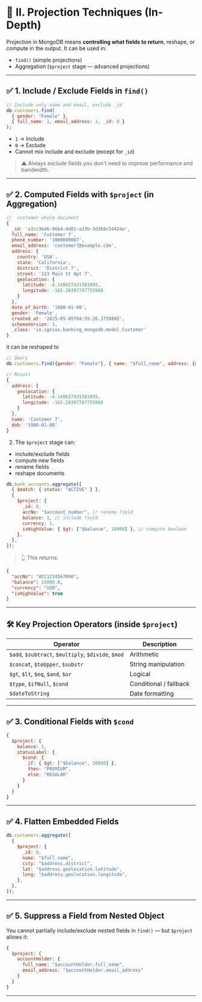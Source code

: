 # 🔹 II. Projection Techniques (In-Depth)

Projection in MongoDB means **controlling what fields to return**, reshape, or compute in the output. It can be used in:

- `find()` (simple projections)
- Aggregation (`$project` stage — advanced projections)

---

## ✅ 1. **Include / Exclude Fields** in `find()`

```js
// Include only name and email, exclude _id
db.customers.find(
  { gender: "Female" },
  { full_name: 1, email_address: 1, _id: 0 }
);
```

- `1` → Include
- `0` → Exclude
- Cannot mix include and exclude (except for `_id`)

> ⚠️ Always _exclude_ fields you don't need to improve performance and bandwidth.

---

## ✅ 2. **Computed Fields with `$project` (in Aggregation)**

```js
//  customer whole document
{
  _id: 'a3cc36d6-96b4-4d01-a33b-3d3b8c54424a',
  full_name: 'Customer 7',
  phone_number: '1000000007',
  email_address: 'customer7@example.com',
  address: {
    country: 'USA',
    state: 'California',
    district: 'District 7',
    street: '123 Main St Apt 7',
    geolocation: {
      latitude: -4.148627431581005,
      longitude: -165.28397707755968
    }
  },
  date_of_birth: '1980-01-08',
  gender: 'Female',
  created_at: '2025-05-05T04:55:26.375989Z',
  schemaVersion: 1,
  _class: 'io.ignius.banking_mongodb.model.Customer'
}

```

it can be reshaped to

```js
// Query
db.customers.find({gender: "Female"}, { name: "$full_name", address: {geolocation:1}, dob:"$date_of_birth", _id:0}).limit(1);

// Result
{
  address: {
    geolocation: {
      latitude: -4.148627431581005,
      longitude: -165.28397707755968
    }
  },
  name: 'Customer 7',
  dob: '1980-01-08'
}
```

2. The `$project` stage can:

- include/exclude fields
- compute new fields
- rename fields
- reshape documents

```js
db.bank_accounts.aggregate([
  { $match: { status: "ACTIVE" } },
  {
    $project: {
      _id: 0,
      accNo: "$account_number", // rename field
      balance: 1, // include field
      currency: 1,
      isHighValue: { $gt: ["$balance", 10000] }, // compute boolean
    },
  },
]);
```

> 👆 This returns:

```json
{
  "accNo": "ACC1234567890",
  "balance": 15000.0,
  "currency": "USD",
  "isHighValue": true
}
```

---

## 🛠 Key Projection Operators (inside `$project`)

| Operator                                            | Description            |
| --------------------------------------------------- | ---------------------- |
| `$add`, `$subtract`, `$multiply`, `$divide`, `$mod` | Arithmetic             |
| `$concat`, `$toUpper`, `$substr`                    | String manipulation    |
| `$gt`, `$lt`, `$eq`, `$and`, `$or`                  | Logical                |
| `$type`, `$ifNull`, `$cond`                         | Conditional / fallback |
| `$dateToString`                                     | Date formatting        |

---

## ✅ 3. **Conditional Fields with `$cond`**

```js
{
  $project: {
    balance: 1,
    statusLabel: {
      $cond: {
        if: { $gt: ["$balance", 10000] },
        then: "PREMIUM",
        else: "REGULAR"
      }
    }
  }
}
```

---

## ✅ 4. **Flatten Embedded Fields**

```js
db.customers.aggregate([
  {
    $project: {
      _id: 0,
      name: "$full_name",
      city: "$address.district",
      lat: "$address.geolocation.latitude",
      long: "$address.geolocation.longitude",
    },
  },
]);
```

---

## ✅ 5. **Suppress a Field from Nested Object**

You cannot partially include/exclude nested fields in `find()` — but `$project` allows it:

```js
{
  $project: {
    accountHolder: {
      full_name: "$accountHolder.full_name",
      email_address: "$accountHolder.email_address"
    }
  }
}
```

---
